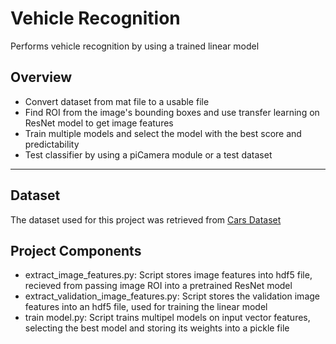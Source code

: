 # Vehicle Recognition

Performs vehicle recognition by using a trained linear model

## Overview
* Convert dataset from mat file to a usable file 
* Find ROI from the image's bounding boxes and use transfer learning on ResNet model to get image features
* Train multiple models and select the model with the best score and predictability
* Test classifier by using a piCamera module or a test dataset
___

## Dataset 
The dataset used for this project was retrieved from [Cars Dataset](https://ai.stanford.edu/~jkrause/cars/car_dataset.html#:~:text=Overview,or%202012%20BMW%20M3%20coupe.)


## Project Components
* extract_image_features.py: Script stores image features into hdf5 file, recieved from passing image ROI into a pretrained ResNet model
* extract_validation_image_features.py: Script stores the validation image features into an hdf5 file, used for training the linear model
* train model.py: Script trains multipel models on input vector features, selecting the best model and storing its weights into a pickle file
